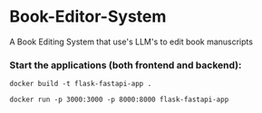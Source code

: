 # Book-Editor-System
A Book Editing System that use's LLM's to edit book manuscripts


### Start the applications (both frontend and backend):
```
docker build -t flask-fastapi-app .

docker run -p 3000:3000 -p 8000:8000 flask-fastapi-app
```